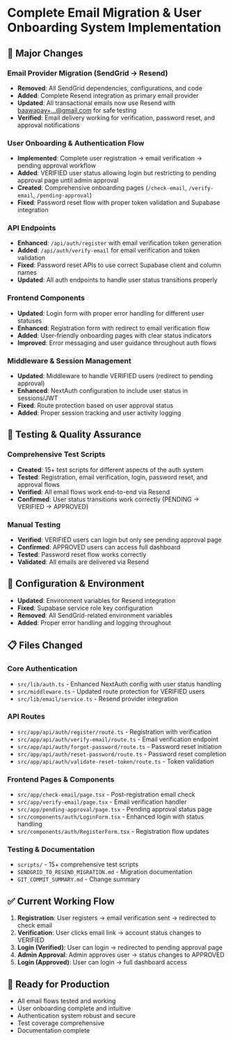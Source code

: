 # Complete Email Migration & User Onboarding System Implementation

## 🔄 Major Changes

### Email Provider Migration (SendGrid → Resend)
- **Removed**: All SendGrid dependencies, configurations, and code
- **Added**: Complete Resend integration as primary email provider
- **Updated**: All transactional emails now use Resend with baawapay+...@gmail.com for safe testing
- **Verified**: Email delivery working for verification, password reset, and approval notifications

### User Onboarding & Authentication Flow
- **Implemented**: Complete user registration → email verification → pending approval workflow
- **Added**: VERIFIED user status allowing login but restricting to pending approval page until admin approval
- **Created**: Comprehensive onboarding pages (`/check-email`, `/verify-email`, `/pending-approval`)
- **Fixed**: Password reset flow with proper token validation and Supabase integration

### API Endpoints
- **Enhanced**: `/api/auth/register` with email verification token generation
- **Added**: `/api/auth/verify-email` for email verification and token validation
- **Fixed**: Password reset APIs to use correct Supabase client and column names
- **Updated**: All auth endpoints to handle user status transitions properly

### Frontend Components
- **Updated**: Login form with proper error handling for different user statuses
- **Enhanced**: Registration form with redirect to email verification flow
- **Added**: User-friendly onboarding pages with clear status indicators
- **Improved**: Error messaging and user guidance throughout auth flows

### Middleware & Session Management
- **Updated**: Middleware to handle VERIFIED users (redirect to pending approval)
- **Enhanced**: NextAuth configuration to include user status in sessions/JWT
- **Fixed**: Route protection based on user approval status
- **Added**: Proper session tracking and user activity logging

## 🧪 Testing & Quality Assurance

### Comprehensive Test Scripts
- **Created**: 15+ test scripts for different aspects of the auth system
- **Tested**: Registration, email verification, login, password reset, and approval flows
- **Verified**: All email flows work end-to-end via Resend
- **Confirmed**: User status transitions work correctly (PENDING → VERIFIED → APPROVED)

### Manual Testing
- **Verified**: VERIFIED users can login but only see pending approval page
- **Confirmed**: APPROVED users can access full dashboard
- **Tested**: Password reset flow works correctly
- **Validated**: All emails are delivered via Resend

## 🔧 Configuration & Environment
- **Updated**: Environment variables for Resend integration
- **Fixed**: Supabase service role key configuration
- **Removed**: All SendGrid-related environment variables
- **Added**: Proper error handling and logging throughout

## 📋 Files Changed

### Core Authentication
- `src/lib/auth.ts` - Enhanced NextAuth config with user status handling
- `src/middleware.ts` - Updated route protection for VERIFIED users
- `src/lib/email/service.ts` - Resend provider integration

### API Routes
- `src/app/api/auth/register/route.ts` - Registration with verification
- `src/app/api/auth/verify-email/route.ts` - Email verification endpoint
- `src/app/api/auth/forgot-password/route.ts` - Password reset initiation
- `src/app/api/auth/reset-password/route.ts` - Password reset completion
- `src/app/api/auth/validate-reset-token/route.ts` - Token validation

### Frontend Pages & Components
- `src/app/check-email/page.tsx` - Post-registration email check
- `src/app/verify-email/page.tsx` - Email verification handler
- `src/app/pending-approval/page.tsx` - Pending approval status page
- `src/components/auth/LoginForm.tsx` - Enhanced login with status handling
- `src/components/auth/RegisterForm.tsx` - Registration flow updates

### Testing & Documentation
- `scripts/` - 15+ comprehensive test scripts
- `SENDGRID_TO_RESEND_MIGRATION.md` - Migration documentation
- `GIT_COMMIT_SUMMARY.md` - Change summary

## ✅ Current Working Flow

1. **Registration**: User registers → email verification sent → redirected to check email
2. **Verification**: User clicks email link → account status changes to VERIFIED
3. **Login (Verified)**: User can login → redirected to pending approval page
4. **Admin Approval**: Admin approves user → status changes to APPROVED
5. **Login (Approved)**: User can login → full dashboard access

## 🎯 Ready for Production
- All email flows tested and working
- User onboarding complete and intuitive
- Authentication system robust and secure
- Test coverage comprehensive
- Documentation complete

